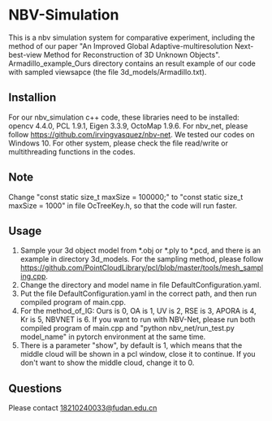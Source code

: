 # NBV-Simulation
This is a nbv simulation system for comparative experiment, including the method of our paper "An Improved Global Adaptive-multiresolution Next-best-view Method for Reconstruction of 3D Unknown Objects". Armadillo_example_Ours directory contains an result example of our code with sampled viewsapce (the file 3d_models/Armadillo.txt).
## Installion
For our nbv_simulation c++ code, these libraries need to be installed: opencv 4.4.0, PCL 1.9.1, Eigen 3.3.9, OctoMap 1.9.6.
For nbv_net, please follow https://github.com/irvingvasquez/nbv-net.
We tested our codes on Windows 10. For other system, please check the file read/write or multithreading functions in the codes.
## Note
Change "const static size_t maxSize = 100000;" to "const static size_t maxSize = 1000" in file OcTreeKey.h, so that the code will run faster.
## Usage
1. Sample your 3d object model from *.obj or *.ply to *.pcd, and there is an example in directory 3d_models. For the sampling method, please follow   https://github.com/PointCloudLibrary/pcl/blob/master/tools/mesh_sampling.cpp.
2. Change the directory and model name in file DefaultConfiguration.yaml.
3. Put the file DefaultConfiguration.yaml in the correct path, and then run compiled program of main.cpp.
4. For the method_of_IG: Ours is 0, OA is 1, UV is 2, RSE is 3, APORA is 4, Kr is 5, NBVNET is 6. If you want to run with NBV-Net, please run both compiled program of main.cpp and "python nbv_net/run_test.py model_name" in pytorch environment at the same time.
5. There is a parameter "show", by default is 1, which means that the middle cloud will be shown in a pcl window, close it to continue. If you don't want to show the middle cloud, change it to 0.
## Questions
Please contact 18210240033@fudan.edu.cn
